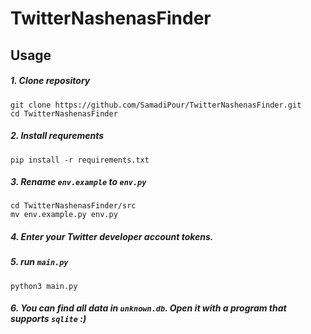 # TwitterNashenasFinder
## Usage

##### 1. Clone repository
```
git clone https://github.com/SamadiPour/TwitterNashenasFinder.git
cd TwitterNashenasFinder
```
##### 2. Install requrements
```
pip install -r requirements.txt
```
##### 3. Rename ```env.example``` to ```env.py```
```
cd TwitterNashenasFinder/src
mv env.example.py env.py
```
##### 4. Enter your **Twitter developer account** tokens.

##### 5. run `main.py`
```
python3 main.py
```
##### 6. You can find all data in `unknown.db`. Open it with a program that supports `sqlite`  :) 

